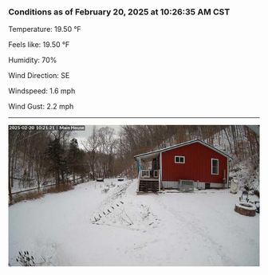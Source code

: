 ### Conditions as of February 20, 2025 at 10:26:35 AM CST 

Temperature: 19.50 &deg;F

Feels like: 19.50 &deg;F

Humidity: 70%

Wind Direction: SE

Windspeed: 1.6 mph

Wind Gust: 2.2 mph

---

<img src="./images/latest.jpeg"/>

